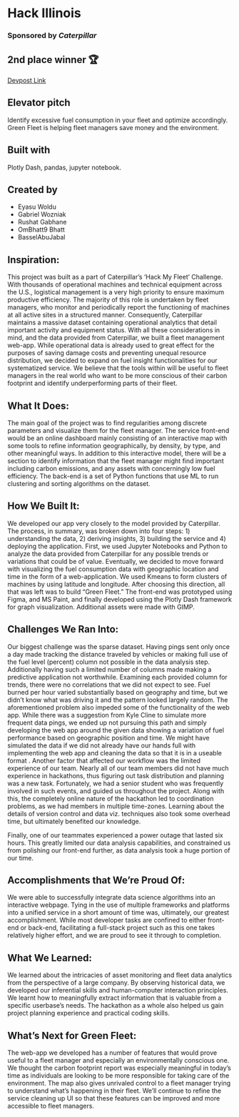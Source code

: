 # Hack Illinois 
### Sponsored by *Caterpillar*
## 2nd place winner 🏆
[Devpost Link](https://devpost.com/software/green-fleet)

## Elevator pitch
Identify excessive fuel consumption in your fleet and optimize accordingly. Green Fleet is helping fleet managers save money and the environment.

## Built with
Plotly Dash, pandas, jupyter notebook. 
## Created by
- Eyasu Woldu
- Gabriel Wozniak
- Rushat Gabhane
- OmBhatt9 Bhatt
- BasselAbuJabal

## Inspiration:
This project was built as a part of Caterpillar’s ‘Hack My Fleet’ Challenge. With thousands of operational machines and technical equipment across the U.S., logistical management is a very high priority to ensure maximum productive efficiency. The majority of this role is undertaken by fleet managers, who monitor and periodically report the functioning of machines at all active sites in a structured manner. Consequently, Caterpillar maintains a massive dataset containing operational analytics that detail important activity and equipment status.
With all these considerations in mind, and the data provided from Caterpillar, we built a fleet management web-app. While operational data is already used to great effect for the purposes of saving damage costs and preventing unequal resource distribution, we decided to expand on fuel insight functionalities for our systematized service. We believe that the tools within will be useful to fleet managers in the real world who want to be more conscious of their carbon footprint and identify underperforming parts of their fleet.

## What It Does:
The main goal of the project was to find regularities among discrete parameters and visualize them for the fleet manager. The service front-end would be an online dashboard mainly consisting of an interactive map with some tools to refine information geographically, by density, by type, and other meaningful ways. In addition to this interactive model, there will be a section to identify information that the fleet manager might find important including carbon emissions, and any assets with concerningly low fuel efficiency. The back-end is a set of Python functions that use ML to run clustering and sorting algorithms on the dataset. 
## How We Built It:

We developed our app very closely to the model provided by Caterpillar. The process, in summary, was broken down into four steps: 1) understanding the data, 2) deriving insights, 3) building the service and 4) deploying the application. First, we used Jupyter Notebooks and Python to analyze the data provided from Caterpillar for any possible trends or variations that could be of value. Eventually, we decided to move forward with visualizing the fuel consumption data with geographic location and time in the form of a web-application. We used Kmeans to form clusters of machines by using latitude and longitude. After choosing this direction, all that was left was to build “Green Fleet.” The front-end was prototyped using Figma, and MS Paint,  and finally developed using the Plotly Dash framework for graph visualization. Additional assets were made with GIMP.

## Challenges We Ran Into:
Our biggest challenge was the sparse dataset. Having pings sent only once a day made tracking the distance traveled by vehicles or making full use of the fuel level (percent) column not possible in the data analysis step. Additionally having such a limited number of columns made making a predictive application not worthwhile. Examining each provided column for trends, there were no correlations that we did not expect to see. Fuel burned per hour varied substantially based on geography and time, but we didn’t know what was driving it and the pattern looked largely random. The aforementioned problem also impeded some of the functionality of the web app. While there was a suggestion from Kyle Cline to simulate more frequent data pings, we ended up not pursuing this path and simply developing the web app around the given data showing a variation of fuel performance based on geographic position and time. We might have simulated the data if we did not already have our hands full with implementing the web app and cleaning the data so that it is in a useable format
.
Another factor that affected our workflow was the limited experience of our team. Nearly all of our team members did not have much experience in hackathons, thus figuring out task distribution and planning was a new task. Fortunately, we had a senior student who was frequently involved in such events, and guided us throughout the project. Along with this, the completely online nature of the hackathon led to coordination problems, as we had members in multiple time-zones.  Learning about the details of version control and data viz. techniques also took some overhead time, but ultimately benefited our knowledge. 

Finally, one of our teammates experienced a power outage that lasted six hours. This greatly limited our data analysis capabilities, and constrained us from polishing our front-end further, as data analysis took a huge portion of our time. 

## Accomplishments that We’re Proud Of:
We were able to successfully integrate data science algorithms into an interactive webpage. Tying in the use of multiple frameworks and platforms into a unified service in a short amount of time was, ultimately, our greatest accomplishment. While most developer tasks are confined to either front-end or back-end, facilitating a full-stack project such as this one takes relatively higher effort, and we are proud to see it through to completion.  
## What We Learned:
We learned about the intricacies of asset monitoring and fleet data analytics from the perspective of a large company. By observing historical data, we developed our inferential skills and human-computer interaction principles. We learnt how to meaningfully extract information that is valuable from a specific userbase’s needs.  The hackathon as a whole also helped us gain project planning experience and practical coding skills.

## What’s Next for Green Fleet:
The web-app we developed has a number of features that would prove useful to a fleet manager and especially an environmentally conscious one. We thought the carbon footprint report was especially meaningful in today’s time as individuals are looking to be more responsible for taking care of the environment. The map also gives unrivaled control to a fleet manager trying to understand what’s happening in their fleet. We’ll continue to refine the service cleaning up UI so that these features can be improved and more accessible to fleet managers.
